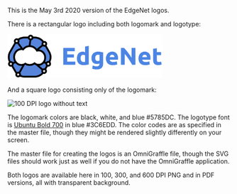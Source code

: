 This is the May 3rd 2020 version of the EdgeNet logos.

There is a rectangular logo including both logomark and logotype:

<img src="edgenet_logo_2020_05_03_w_text_075dpi.png" height="100"/>


And a square logo consisting only of the logomark:

<img src="edgenet_logo_no_text_100dpi.png" alt="100 DPI logo without text" height="100"/>

The logomark colors are black, white, and blue #5785DC. The logotype font is [Ubuntu Bold 700](https://fonts.google.com/specimen/Ubuntu?sidebar.open&selection.family=Ubuntu:wght@700) in blue #3C6EDD. The color codes are as specified in the master file, though they might be rendered slightly differently on your screen.

The master file for creating the logos is an OmniGraffle file, though the SVG files should work just as well if you do not have the OmniGraffle application.

Both logos are available here in 100, 300, and 600 DPI PNG and in PDF versions, all with transparent background.
